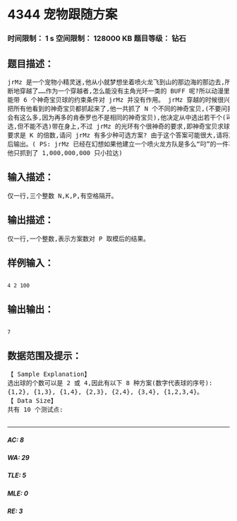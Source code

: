 # 4344 宠物跟随方案   
### 时间限制： 1 s     空间限制： 128000 KB     题目等级： 钻石  
## 题目描述：  

<pre>
jrMz 是一个宠物小精灵迷,他从小就梦想坐着喷火龙飞到山的那边海的那边去,所以他果  
断地穿越了……作为一个穿越者,怎么能没有主角光环一类的 BUFF 呢?所以动漫里最多只  
能带 6 个神奇宝贝球的约束条件对 jrMz 并没有作用。 jrMz 穿越的时候很兴奋,所以他几乎  
把所有他看到的神奇宝贝都抓起来了,他一共抓了 N 个不同的神奇宝贝,(不要问我为什么  
会有这么多,因为再多的肯泰罗也不是相同的神奇宝贝),他决定从中选出若干个(可以全  
选,但不能不选)带在身上,不过 jrMz 的光环有个很神奇的要求,即神奇宝贝求球的个数  
要求是 K 的倍数,请问 jrMz 有多少种可选方案? 由于这个答案可能很大,请将其对 P 取模  
后输出。( PS: jrMz 已经在幻想如果他建立一个喷火龙方队是多么“叼”的一件事了,尽管  
他只抓到了 1,000,000,000 只小拉达)
</pre>
  
  
## 输入描述：  

<pre>
仅一行,三个整数 N,K,P,有空格隔开。
</pre>
  
  
## 输出描述：  

<pre>
仅一行,一个整数,表示方案数对 P 取模后的结果。
</pre>
  
  
## 样例输入：  

<pre><code>
4 2 100
</code></pre>
  
  
## 输出输出：  

<pre><code>
7
</code></pre>
  
  
## 数据范围及提示：  

<pre>
【 Sample Explanation】  
选出球的个数可以是 2 或 4,因此有以下 8 种方案(数字代表球的序号):  
{1,2}, {1,3}, {1,4}, {2,3}, {2,4}, {3,4}, {1,2,3,4}。  
【 Data Size】  
共有 10 个测试点:  

</pre>
  
  
***  

##### AC: 8  
##### WA: 29  
##### TLE: 5  
##### MLE: 0  
##### RE: 3  

